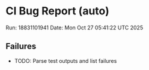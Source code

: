 # CI Bug Report (auto)
Run: 18831101941
Date: Mon Oct 27 05:41:22 UTC 2025

## Failures
- TODO: Parse test outputs and list failures
